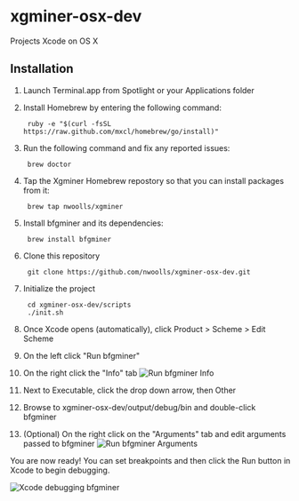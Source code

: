 xgminer-osx-dev
===============

Projects  Xcode on OS X

Installation
------------
1. Launch Terminal.app from Spotlight or your Applications folder
2. Install Homebrew by entering the following command:

        ruby -e "$(curl -fsSL https://raw.github.com/mxcl/homebrew/go/install)"

3. Run the following command and fix any reported issues:

        brew doctor

4. Tap the Xgminer Homebrew repostory so that you can install packages from it:

        brew tap nwoolls/xgminer
        
5. Install bfgminer and its dependencies:

        brew install bfgminer
        
6. Clone this repository

        git clone https://github.com/nwoolls/xgminer-osx-dev.git
        
7. Initialize the project

        cd xgminer-osx-dev/scripts
        ./init.sh
        
8. Once Xcode opens (automatically), click Product > Scheme > Edit Scheme
9. On the left click "Run bfgminer"
10. On the right click the "Info" tab
![Run bfgminer Info](http://www.nwoolls.com/othercontent/Run-bfgminer-Info.png "Run bfgminer Info")
11. Next to Executable, click the drop down arrow, then Other
12. Browse to xgminer-osx-dev/output/debug/bin and double-click bfgminer
13. (Optional) On the right click on the "Arguments" tab and edit arguments passed to bfgminer
![Run bfgminer Arguments](http://www.nwoolls.com/othercontent/Run-bfgminer-Arguments.png "Run bfgminer Arguments")

You are now ready! You can set breakpoints and then click the Run button in Xcode to begin debugging.

![Xcode debugging bfgminer](http://www.nwoolls.com/othercontent/Xcode-debugging-bfgminer.png "Xcode debugging bfgminer")
